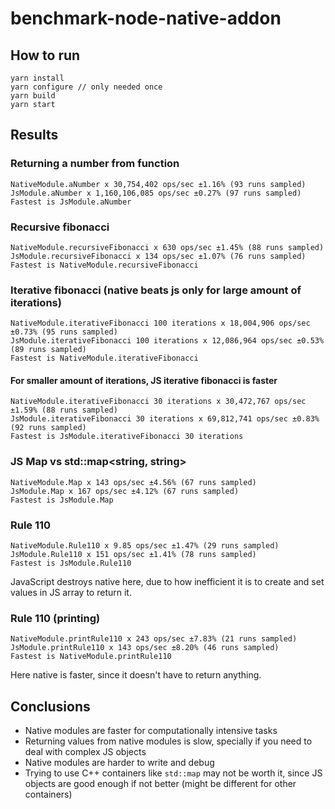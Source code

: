 # benchmark-node-native-addon

## How to run

```
yarn install
yarn configure // only needed once
yarn build
yarn start
```

## Results

### Returning a number from function
```
NativeModule.aNumber x 30,754,402 ops/sec ±1.16% (93 runs sampled)
JsModule.aNumber x 1,160,106,085 ops/sec ±0.27% (97 runs sampled)
Fastest is JsModule.aNumber
```

### Recursive fibonacci
```
NativeModule.recursiveFibonacci x 630 ops/sec ±1.45% (88 runs sampled)
JsModule.recursiveFibonacci x 134 ops/sec ±1.07% (76 runs sampled)
Fastest is NativeModule.recursiveFibonacci
```

### Iterative fibonacci (native beats js only for large amount of iterations)
```
NativeModule.iterativeFibonacci 100 iterations x 18,004,906 ops/sec ±0.73% (95 runs sampled)
JsModule.iterativeFibonacci 100 iterations x 12,086,964 ops/sec ±0.53% (89 runs sampled)
Fastest is NativeModule.iterativeFibonacci
```

#### For smaller amount of iterations, JS iterative fibonacci is faster
```
NativeModule.iterativeFibonacci 30 iterations x 30,472,767 ops/sec ±1.59% (88 runs sampled)
JsModule.iterativeFibonacci 30 iterations x 69,812,741 ops/sec ±0.83% (92 runs sampled)
Fastest is JsModule.iterativeFibonacci 30 iterations
```

### JS Map vs std::map<string, string>
```
NativeModule.Map x 143 ops/sec ±4.56% (67 runs sampled)
JsModule.Map x 167 ops/sec ±4.12% (67 runs sampled)
Fastest is JsModule.Map
```

### Rule 110
```
NativeModule.Rule110 x 9.85 ops/sec ±1.47% (29 runs sampled)
JsModule.Rule110 x 151 ops/sec ±1.41% (78 runs sampled)
Fastest is JsModule.Rule110
```
JavaScript destroys native here, due to how inefficient it is to create and set values in JS array to return it.

### Rule 110 (printing)
```
NativeModule.printRule110 x 243 ops/sec ±7.83% (21 runs sampled)
JsModule.printRule110 x 143 ops/sec ±8.20% (46 runs sampled)
Fastest is NativeModule.printRule110
```

Here native is faster, since it doesn't have to return anything.


## Conclusions

- Native modules are faster for computationally intensive tasks
- Returning values from native modules is slow, specially if you need to deal with complex JS objects
- Native modules are harder to write and debug
- Trying to use C++ containers like `std::map` may not be worth it, since JS objects are good enough if not better (might be different for other containers)

